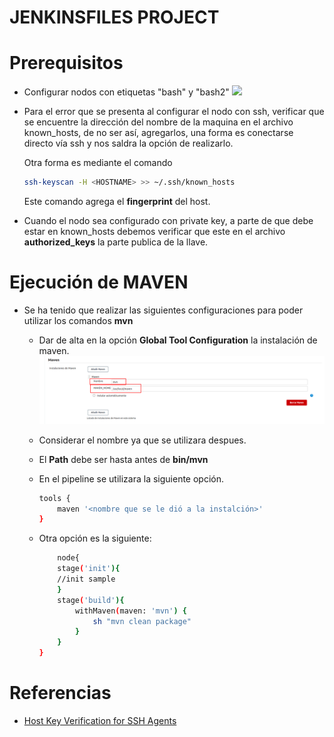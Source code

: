# JENKINSFILES PROJECT

# Prerequisitos

- Configurar nodos con etiquetas "bash" y "bash2"
![](imgs/nodobash.gif)

- Para el error que se presenta al configurar el nodo con ssh, verificar que se encuentre la dirección del nombre de la maquina en el archivo known_hosts, de no ser así, agregarlos, una forma es conectarse directo vía ssh y nos saldra la opción de realizarlo. 

    Otra forma es mediante el comando 
    ```bash
    ssh-keyscan -H <HOSTNAME> >> ~/.ssh/known_hosts 
    ```
    Este comando agrega el **fingerprint** del host.

- Cuando el nodo sea configurado con private key, a parte de que debe estar en known_hosts debemos verificar que este en el archivo **authorized_keys** la parte publica de la llave.


# Ejecución de MAVEN

- Se ha tenido que realizar las siguientes configuraciones para poder utilizar los comandos **mvn**

    - Dar de alta en la opción **Global Tool Configuration** la instalación de maven.
    ![](imgs/mvnConfiguration.png)
    - Considerar el nombre ya que se utilizara despues.
    - El **Path** debe ser hasta antes de **bin/mvn**
    - En el pipeline se utilizara la siguiente opción.

        ```bash
        tools {
            maven '<nombre que se le dió a la instalción>'
        }
        ```  
    - Otra opción es la siguiente:
        ```bash
            node{
            stage('init'){
            //init sample
            }
            stage('build'){
                withMaven(maven: 'mvn') {
                    sh "mvn clean package"
                }
            }
        }
        ```

# Referencias

- [Host Key Verification for SSH Agents
](https://support.cloudbees.com/hc/en-us/articles/115000073552-Host-Key-Verification-for-SSH-Agents)